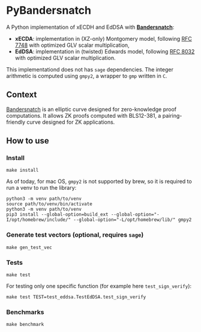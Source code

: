 # PyBandersnatch
A Python implementation of xECDH and EdDSA with **[Bandersnatch](https://eprint.iacr.org/2021/1152.pdf)**:
* **xECDA**: implementation in (XZ-only) Montgomery model, following [RFC 7748](https://datatracker.ietf.org/doc/html/rfc7748) with optimized GLV scalar multiplication,
* **EdDSA**: implementation in (twisted) Edwards model, following [RFC 8032](https://datatracker.ietf.org/doc/html/rfc8032) with optimized GLV scalar multiplication.

This implementationd does not has `sage` dependencies. The integer arithmetic is computed using `gmpy2`, a wrapper to `gmp` written in `C`.

## Context
[Bandersnatch](https://eprint.iacr.org/2021/1152.pdf) is an elliptic curve designed for zero-knowledge proof computations.
It allows ZK proofs computed with BLS12-381, a pairing-friendly curve designed for ZK applications.

## How to use

### Install
```
make install
```
As of today, for mac OS, `gmpy2` is not supported by brew, so it is required to run a venv to run the library:

```
python3 -m venv path/to/venv 
source path/to/venv/bin/activate
python3 -m venv path/to/venv
pip3 install --global-option=build_ext --global-option="-I/opt/homebrew/include/" --global-option="-L/opt/homebrew/lib/" gmpy2
```

### Generate test vectors (optional, requires `sage`)
```
make gen_test_vec
```

### Tests
```
make test
```
For testing only one specific function (for example here `test_sign_verify`):
```
make test TEST=test_eddsa.TestEdDSA.test_sign_verify
```

### Benchmarks
```
make benchmark
```
